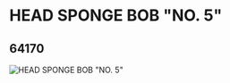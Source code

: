 # HEAD SPONGE BOB "NO. 5"
## 64170
![HEAD SPONGE BOB "NO. 5"](https://lc-www-live-s.legocdn.com/media/bricks/5/2/4535421.jpg)